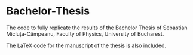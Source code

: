 # Bachelor-Thesis

The code to fully replicate the results of the Bachelor Thesis of Sebastian Micluța-Câmpeanu, Faculty of Physics, University of Bucharest.

The LaTeX code for the manuscript of the thesis is also included.
